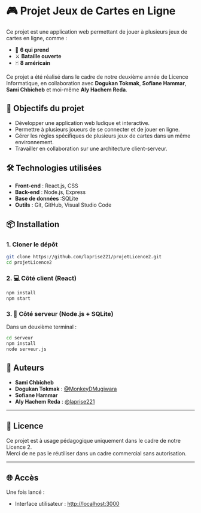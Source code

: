 # 🎮 Projet Jeux de Cartes en Ligne

Ce projet est une application web permettant de jouer à plusieurs jeux de cartes en ligne, comme :

- 🐂 **6 qui prend**
- ⚔️ **Bataille ouverte**
- 🃏 **8 américain**

Ce projet a été réalisé dans le cadre de notre deuxième année de Licence Informatique, en collaboration avec **Dogukan Tokmak**, **Sofiane Hammar**, **Sami Chbicheb** et moi-même **Aly Hachem Reda**.

## 🚀 Objectifs du projet

- Développer une application web ludique et interactive.
- Permettre à plusieurs joueurs de se connecter et de jouer en ligne.
- Gérer les règles spécifiques de plusieurs jeux de cartes dans un même environnement.
- Travailler en collaboration sur une architecture client-serveur.

## 🛠️ Technologies utilisées

- **Front-end** : React.js, CSS
- **Back-end** : Node.js, Express
- **Base de données** :SQLite
- **Outils** : Git, GitHub, Visual Studio Code

## 📦 Installation

### 1. Cloner le dépôt
```bash
git clone https://github.com/laprise221/projetLicence2.git
cd projetLicence2
```

### 2. 💻 Côté client (React)
```bash
npm install
npm start
```

### 3. 🔌 Côté serveur (Node.js + SQLite)
Dans un deuxième terminal :
```bash
cd serveur
npm install
node serveur.js
```
## 👥 Auteurs

- **Sami Chbicheb** 
- **Dogukan Tokmak** : [@MonkeyDMugiwara](https://github.com/MonkeyDMugiwara)
- **Sofiane Hammar**
- **Aly Hachem Reda** : [@laprise221](https://github.com/laprise221)

---

## 📄 Licence

Ce projet est à usage pédagogique uniquement dans le cadre de notre Licence 2.  
Merci de ne pas le réutiliser dans un cadre commercial sans autorisation.

---

## 🌐 Accès

Une fois lancé :
- Interface utilisateur : [http://localhost:3000](http://localhost:3000)
